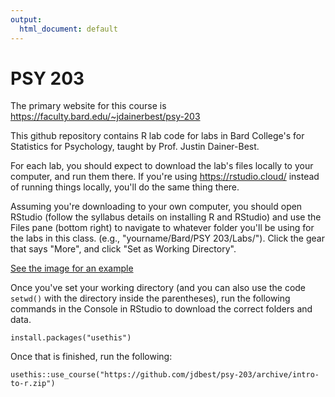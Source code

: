 ```yaml
---
output:
  html_document: default
---
```

# PSY 203

The primary website for this course is <https://faculty.bard.edu/~jdainerbest/psy-203>

This github repository contains R lab code for labs in Bard College's for Statistics for Psychology, taught by Prof. Justin Dainer-Best. 

For each lab, you should expect to download the lab's files locally to your computer, and run them there. If you're using https://rstudio.cloud/ instead of running things locally, you'll do the same thing there.

Assuming you're downloading to your own computer, you should open RStudio (follow the syllabus details on installing R and RStudio) and use the Files pane (bottom right) to navigate to whatever folder you'll be using for the labs in this class. (e.g., "yourname/Bard/PSY 203/Labs/"). Click the gear that says "More", and click "Set as Working Directory". 

[See the image for an example](set-working-directory.png)

Once you've set your working directory (and you can also use the code `setwd()` with the directory inside the parentheses), run the following commands in the Console in RStudio to download the correct folders and data. 

```
install.packages("usethis")
```

Once that is finished, run the following:

```
usethis::use_course("https://github.com/jdbest/psy-203/archive/intro-to-r.zip")
```